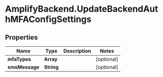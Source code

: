 # AmplifyBackend.UpdateBackendAuthMFAConfigSettings

## Properties

Name | Type | Description | Notes
------------ | ------------- | ------------- | -------------
**mfaTypes** | **Array** |  | [optional] 
**smsMessage** | **String** |  | [optional] 


